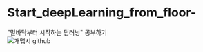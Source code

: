 # Start_deepLearning_from_floor-

"밑바닥부터 시작하는 딥러닝" 공부하기 <br/>
![개맵시 github](https://github.com/WegraLee/deep-learning-from-scratch)
